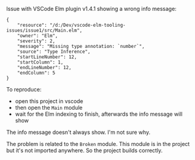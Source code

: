 Issue with VSCode Elm plugin v1.4.1 showing a wrong info message:

```
{
	"resource": "/d:/Dev/vscode-elm-tooling-issues/issue1/src/Main.elm",
	"owner": "Elm",
	"severity": 2,
	"message": "Missing type annotation: `number`",
	"source": "Type Inference",
	"startLineNumber": 12,
	"startColumn": 1,
	"endLineNumber": 12,
	"endColumn": 5
}
```

To reproduce:

- open this project in vscode
- then open the `Main` module
- wait for the Elm indexing to finish, afterwards the info message will show

The info message doesn't always show. I'm not sure why.

The problem is related to the `Broken` module. This module is in the project but it's not imported anywhere. So the project builds correctly.
